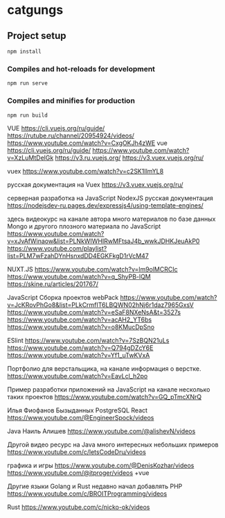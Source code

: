 # catgungs

## Project setup
```
npm install
```

### Compiles and hot-reloads for development
```
npm run serve
```

### Compiles and minifies for production
```
npm run build
```
VUE
https://cli.vuejs.org/ru/guide/
https://rutube.ru/channel/20954924/videos/
https://www.youtube.com/watch?v=CxgOKJh4zWE
vue
https://cli.vuejs.org/ru/guide/
https://www.youtube.com/watch?v=XzLuMtDelGk
https://v3.ru.vuejs.org/
https://v3.vuex.vuejs.org/ru/

vuex
https://www.youtube.com/watch?v=c2SK1IlmYL8

русская документация на Vuex
https://v3.vuex.vuejs.org/ru/

серверная разработка на JavaScript NodexJS русская документация
https://nodejsdev-ru.pages.dev/expressjs4/using-template-engines/

здесь видеокурс на канале автора много материалов по базе данных Mongo и другого плозного материала по JavaScript
https://www.youtube.com/watch?v=xJvAfWinaow&list=PLNkWIWHIRwMFtsaJ4b_wwkJDHKJeuAkP0
https://www.youtube.com/playlist?list=PLM7wFzahDYnHsnxdDD4EGKFkgD1rVcM47


NUXT.JS 
https://www.youtube.com/watch?v=lm9olMCRCIc
https://www.youtube.com/watch?v=q_ShyPB-lQM
https://skine.ru/articles/201767/

JavaScript Сборка проектов webPack
https://www.youtube.com/watch?v=JcKRovPhGo8&list=PLkCrmfIT6LBQWN02hNj6r1daz7965GxsV
https://www.youtube.com/watch?v=eSaF8NXeNsA&t=3527s
https://www.youtube.com/watch?v=acAH2_YT6bs
https://www.youtube.com/watch?v=o8KMucDpSno

ESlint
https://www.youtube.com/watch?v=7SzBQN21uLs
https://www.youtube.com/watch?v=Q794gDZcY6E
https://www.youtube.com/watch?v=Yf1_uTwKVxA

Портфолио для верстальщика, на канале информация о верстке.
https://www.youtube.com/watch?v=EavLcl_h2po

Пример разработки приложений на JavaScript на канале несколько таких проектов
https://www.youtube.com/watch?v=GQ_pTmcXNrQ


Илья Фиофанов Бызыданных PostgreSQL React
https://www.youtube.com/@EngineerSpock/videos


Java Наиль Алишев 
https://www.youtube.com/@alishevN/videos

Другой видео ресурс на Java много интересных небольших примеров
https://www.youtube.com/c/letsCodeDru/videos



графика и игры
https://www.youtube.com/@DenisKozhar/videos
https://www.youtube.com/@itproger/videos  +vue

Другие языки
Golang и Rust недавно начал добавлять PHP
https://www.youtube.com/c/BROITProgramming/videos

Rust
https://www.youtube.com/c/nicko-ok/videos


